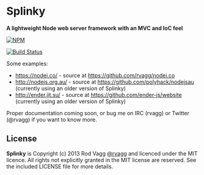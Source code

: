 Splinky
=======

**A lightweight Node web server framework with an MVC and IoC feel**

[![NPM](https://nodei.co/npm/splinky.png)](https://nodei.co/npm/splinky/)

[![Build Status](https://secure.travis-ci.org/rvagg/splinky.png)](http://travis-ci.org/rvagg/splinky)

Some examples:

 * https://nodei.co/ - source at https://github.com/rvagg/nodei.co
 * http://nodejs.org.au/ - source at https://github.com/polyhack/nodejsau (currently using an older version of Splinky)
 * http://ender.jit.su/ - source at https://github.com/ender-js/website (currently using an older version of Splinky)

Proper documentation coming soon, or bug me on IRC (rvagg) or Twitter (@rvagg) if you want to know more.

## License

**Splinky** is Copyright (c) 2013 Rod Vagg [@rvagg](https://twitter.com/rvagg) and licenced under the MIT licence. All rights not explicitly granted in the MIT license are reserved. See the included LICENSE file for more details.
